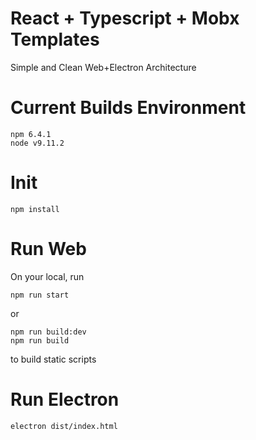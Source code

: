 # React + Typescript + Mobx Templates
Simple and Clean Web+Electron Architecture

# Current Builds Environment
```
npm 6.4.1
node v9.11.2
```

# Init
```
npm install
```

# Run Web
On your local, run
```
npm run start
```

or 

```
npm run build:dev
npm run build
```
to build static scripts

# Run Electron
```
electron dist/index.html
```